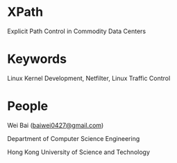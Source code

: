 XPath
===

Explicit Path Control in Commodity Data Centers

Keywords
===

Linux Kernel Development, Netfilter, Linux Traffic Control 

People
===

Wei Bai (baiwei0427@gmail.com)

Department of Computer Science Engineering

Hong Kong University of Science and Technology
